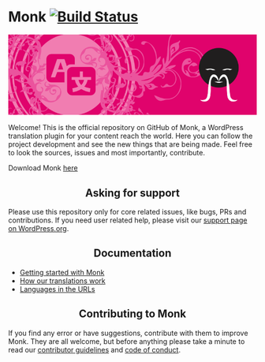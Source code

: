 # Monk [![Build Status](https://travis-ci.org/brenoalvs/monk.svg?branch=master)](https://travis-ci.org/brenoalvs/monk)
<div align="center">
  <a href="https://wordpress.org/plugins/monk/">
    <img src=".wordpress-org/banner-772x250.png" width="772"/>
  </a>
</div>

Welcome!
This is the official repository on GitHub of Monk, a WordPress translation plugin for your content reach the world. Here you can follow the project development and see the new things that are being made. Feel free to look the sources, issues and most importantly, contribute.

Download Monk [here](https://wordpress.org/plugins/monk/)

<h2 align="center">Asking for support</h2>

Please use this repository only for core related issues, like bugs, PRs and contributions. If you need user related help, please visit our [support page on WordPress.org](https://wordpress.org/support/plugin/monk).

<h2 align="center">Documentation</h2>

+ [Getting started with Monk](https://github.com/brenoalvs/monk/wiki/getting-started)
+ [How our translations work](https://github.com/brenoalvs/monk/wiki/how-translations-work)
+ [Languages in the URLs](https://github.com/brenoalvs/monk/wiki/url-translations)

<h2 align="center">Contributing to Monk</h2>

If you find any error or have suggestions, contribute with them to improve Monk. They are all welcome, but before anything please take a minute to read our [contributor guidelines](https://github.com/brenoalvs/monk/blob/master/.github/CONTRIBUITING.md) and [code of conduct](https://github.com/brenoalvs/monk/blob/master/.github/code_of_conduct.md).